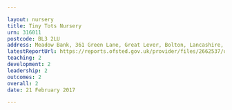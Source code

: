 ```yaml
---

layout: nursery
title: Tiny Tots Nursery
urn: 316011
postcode: BL3 2LU
address: Meadow Bank, 361 Green Lane, Great Lever, Bolton, Lancashire, BL3 2LU
latestReportUrl: https://reports.ofsted.gov.uk/provider/files/2662537/urn/316011.pdf
teaching: 2
development: 2
leadership: 2
outcomes: 2
overall: 2
date: 21 February 2017

---
```

